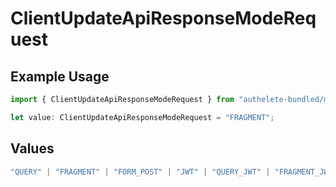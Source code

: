 # ClientUpdateApiResponseModeRequest

## Example Usage

```typescript
import { ClientUpdateApiResponseModeRequest } from "authelete-bundled/models/operations";

let value: ClientUpdateApiResponseModeRequest = "FRAGMENT";
```

## Values

```typescript
"QUERY" | "FRAGMENT" | "FORM_POST" | "JWT" | "QUERY_JWT" | "FRAGMENT_JWT" | "FORM_POST_JWT"
```